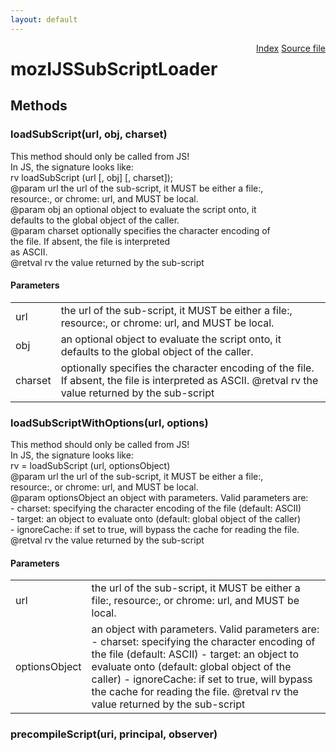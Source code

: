 ```yaml
---
layout: default
---
```

<div class='links' style='float:right'><a href="../index.html">Index</a>
<a href="http://dxr.mozilla.org/mozilla-central/source/js/xpconnect/idl/mozIJSSubScriptLoader.idl">Source file</a>
</div>

# mozIJSSubScriptLoader #

## Methods ##

### loadSubScript(url, obj, charset) ###
  
This method should only be called from JS!  
In JS, the signature looks like:  
rv loadSubScript (url [, obj] [, charset]);  
@param url the url of the sub-script, it MUST be either a file:,  
           resource:, or chrome: url, and MUST be local.  
@param obj an optional object to evaluate the script onto, it  
           defaults to the global object of the caller.  
@param charset optionally specifies the character encoding of  
               the file. If absent, the file is interpreted  
               as ASCII.  
@retval rv the value returned by the sub-script  
  

#### Parameters ####

<table>

<tr>
<td>url</td>
<td>the url of the sub-script, it MUST be either a file:,  
           resource:, or chrome: url, and MUST be local.  
</td>
</tr>

<tr>
<td>obj</td>
<td>an optional object to evaluate the script onto, it  
           defaults to the global object of the caller.  
</td>
</tr>

<tr>
<td>charset</td>
<td>optionally specifies the character encoding of  
               the file. If absent, the file is interpreted  
               as ASCII.  
@retval rv the value returned by the sub-script  
</td>
</tr>

</table>

### loadSubScriptWithOptions(url, options) ###
  
This method should only be called from JS!  
In JS, the signature looks like:  
rv = loadSubScript (url, optionsObject)  
@param url the url of the sub-script, it MUST be either a file:,  
           resource:, or chrome: url, and MUST be local.  
@param optionsObject an object with parameters. Valid parameters are:  
                     - charset: specifying the character encoding of the file (default: ASCII)  
                     - target:  an object to evaluate onto (default: global object of the caller)  
                     - ignoreCache: if set to true, will bypass the cache for reading the file.  
@retval rv the value returned by the sub-script  
  

#### Parameters ####

<table>

<tr>
<td>url</td>
<td>the url of the sub-script, it MUST be either a file:,  
           resource:, or chrome: url, and MUST be local.  
</td>
</tr>

<tr>
<td>optionsObject</td>
<td>an object with parameters. Valid parameters are:  
                     - charset: specifying the character encoding of the file (default: ASCII)  
                     - target:  an object to evaluate onto (default: global object of the caller)  
                     - ignoreCache: if set to true, will bypass the cache for reading the file.  
@retval rv the value returned by the sub-script  
</td>
</tr>

</table>

### precompileScript(uri, principal, observer) ###
